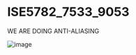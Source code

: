 # ISE5782_7533_9053

WE ARE DOING ANTI-ALIASING





![image](https://user-images.githubusercontent.com/58585812/167462175-899e3a33-56f2-47b2-bef9-5787b7627826.png)

